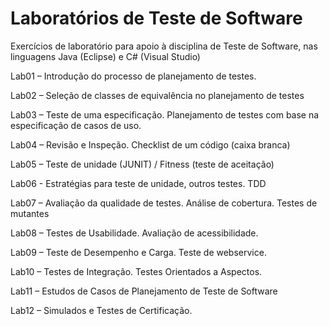 # Laboratórios de Teste de Software

Exercícios de laboratório para apoio à disciplina de Teste de Software, nas linguagens Java (Eclipse) e C# (Visual Studio)

Lab01 – Introdução do processo de planejamento de testes.

Lab02 – Seleção de classes de equivalência no planejamento de testes

Lab03 – Teste de uma especificação. Planejamento de testes com base na especificação de casos de uso.

Lab04 – Revisão e Inspeção. Checklist de um código (caixa branca)

Lab05 – Teste de unidade (JUNIT) / Fitness (teste de aceitação)

Lab06 - Estratégias para teste de unidade, outros testes. TDD

Lab07 – Avaliação da qualidade de testes. Análise de cobertura. Testes de mutantes

Lab08 – Testes de Usabilidade. Avaliação de acessibilidade.

Lab09 – Teste de Desempenho e Carga. Teste de webservice.

Lab10 – Testes de Integração. Testes Orientados a Aspectos.

Lab11 – Estudos de Casos de Planejamento de Teste de Software

Lab12 – Simulados e Testes de Certificação.
